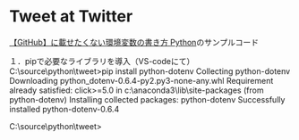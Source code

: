 # Tweet at Twitter
 [【GitHub】に載せたくない環境変数の書き方 Python](http://qiita.com/hedgehoCrow/items/2fd56ebea463e7fc0f5b)のサンプルコード


１．pipで必要なライブラリを導入（VS-codeにて）
C:\source\python\tweet>pip install python-dotenv
Collecting python-dotenv
  Downloading python_dotenv-0.6.4-py2.py3-none-any.whl
Requirement already satisfied: click>=5.0 in c:\anaconda3\lib\site-packages (from python-dotenv)
Installing collected packages: python-dotenv
Successfully installed python-dotenv-0.6.4

C:\source\python\tweet>
